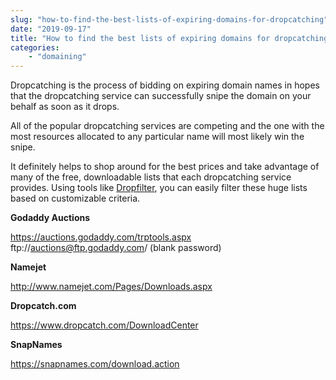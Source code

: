 ```yaml
---
slug: "how-to-find-the-best-lists-of-expiring-domains-for-dropcatching"
date: "2019-09-17"
title: "How to find the best lists of expiring domains for dropcatching"
categories:
	- "domaining"
---
```

Dropcatching is the process of bidding on expiring domain names in hopes that the dropcatching service can successfully snipe the domain on your behalf as soon as it drops.

All of the popular dropcatching services are competing and the one with the most resources allocated to any particular name will most likely win the snipe.

It definitely helps to shop around for the best prices and take advantage of many of the free, downloadable lists that each dropcatching service provides. Using tools like [Dropfilter](https://github.com/crock/dropfilter), you can easily filter these huge lists based on customizable criteria.

**Godaddy Auctions**

https://auctions.godaddy.com/trptools.aspx
ftp://auctions@ftp.godaddy.com/ (blank password)

**Namejet**

http://www.namejet.com/Pages/Downloads.aspx

**Dropcatch.com**

https://www.dropcatch.com/DownloadCenter

**SnapNames**

https://snapnames.com/download.action
